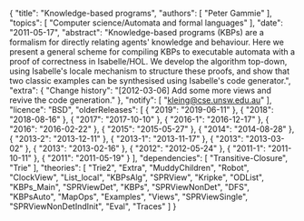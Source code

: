 {
    "title": "Knowledge-based programs",
    "authors": [
        "Peter Gammie"
    ],
    "topics": [
        "Computer science/Automata and formal languages"
    ],
    "date": "2011-05-17",
    "abstract": "Knowledge-based programs (KBPs) are a formalism for directly relating agents' knowledge and behaviour. Here we present a general scheme for compiling KBPs to executable automata with a proof of correctness in Isabelle/HOL. We develop the algorithm top-down, using Isabelle's locale mechanism to structure these proofs, and show that two classic examples can be synthesised using Isabelle's code generator.",
    "extra": {
        "Change history": "[2012-03-06] Add some more views and revive the code generation."
    },
    "notify": [
        "kleing@cse.unsw.edu.au"
    ],
    "licence": "BSD",
    "olderReleases": [
        {
            "2019": "2019-06-11"
        },
        {
            "2018": "2018-08-16"
        },
        {
            "2017": "2017-10-10"
        },
        {
            "2016-1": "2016-12-17"
        },
        {
            "2016": "2016-02-22"
        },
        {
            "2015": "2015-05-27"
        },
        {
            "2014": "2014-08-28"
        },
        {
            "2013-2": "2013-12-11"
        },
        {
            "2013-1": "2013-11-17"
        },
        {
            "2013": "2013-03-02"
        },
        {
            "2013": "2013-02-16"
        },
        {
            "2012": "2012-05-24"
        },
        {
            "2011-1": "2011-10-11"
        },
        {
            "2011": "2011-05-19"
        }
    ],
    "dependencies": [
        "Transitive-Closure",
        "Trie"
    ],
    "theories": [
        "Trie2",
        "Extra",
        "MuddyChildren",
        "Robot",
        "ClockView",
        "List_local",
        "KBPsAlg",
        "SPRView",
        "Kripke",
        "ODList",
        "KBPs_Main",
        "SPRViewDet",
        "KBPs",
        "SPRViewNonDet",
        "DFS",
        "KBPsAuto",
        "MapOps",
        "Examples",
        "Views",
        "SPRViewSingle",
        "SPRViewNonDetIndInit",
        "Eval",
        "Traces"
    ]
}